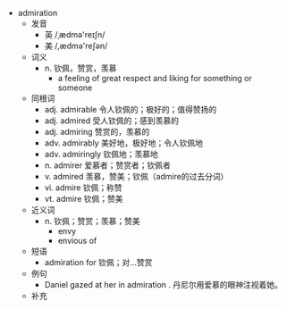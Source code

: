 - admiration
  - 发音
    - 英 /ˌædmə'reɪʃn/
    - 美 /,ædmə'reʃən/
  - 词义
    - n. 钦佩，赞赏，羡慕
      - a feeling of great respect and liking for something or someone
  - 同根词
    - adj. admirable 令人钦佩的；极好的；值得赞扬的
    - adj. admired 受人钦佩的；感到羡慕的
    - adj. admiring 赞赏的，羡慕的
    - adv. admirably 美好地，极好地；令人钦佩地
    - adv. admiringly 钦佩地；羡慕地
    - n. admirer 爱慕者；赞赏者；钦佩者
    - v. admired 羡慕，赞美；钦佩（admire的过去分词）
    - vi. admire 钦佩；称赞
    - vt. admire 钦佩；赞美
  - 近义词
    - n. 钦佩；赞赏；羡慕；赞美
      - envy
      - envious of
  - 短语
    - admiration for 钦佩；对…赞赏
  - 例句
    - Daniel gazed at her in admiration . 丹尼尔用爱慕的眼神注视着她。
  - 补充